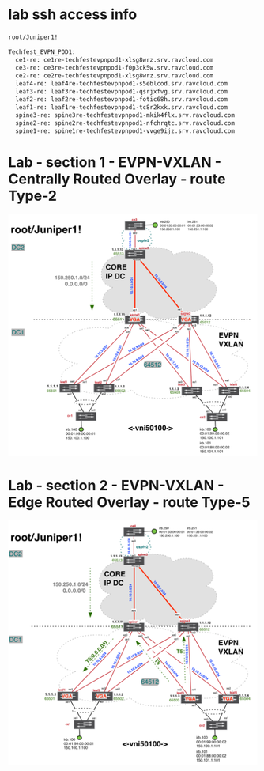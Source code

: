 # lab ssh access info
`root/Juniper1!`
```
Techfest_EVPN_POD1:
  ce1-re: ce1re-techfestevpnpod1-xlsg8wrz.srv.ravcloud.com
  ce3-re: ce3re-techfestevpnpod1-f0p3ck5w.srv.ravcloud.com
  ce2-re: ce2re-techfestevpnpod1-xlsg8wrz.srv.ravcloud.com
  leaf4-re: leaf4re-techfestevpnpod1-s5eblcod.srv.ravcloud.com
  leaf3-re: leaf3re-techfestevpnpod1-qsrjxfvg.srv.ravcloud.com
  leaf2-re: leaf2re-techfestevpnpod1-fotic68h.srv.ravcloud.com
  leaf1-re: leaf1re-techfestevpnpod1-tc8r2kxk.srv.ravcloud.com
  spine3-re: spine3re-techfestevpnpod1-mkik4flx.srv.ravcloud.com
  spine2-re: spine2re-techfestevpnpod1-nfchrqtc.srv.ravcloud.com
  spine1-re: spine1re-techfestevpnpod1-vvge9ijz.srv.ravcloud.com
```

# Lab - section 1 - EVPN-VXLAN - Centrally Routed Overlay - route Type-2
![Lab topology-1](../topologies/evpn-vxlan-techfest_topo1.png)

# Lab - section 2 - EVPN-VXLAN - Edge Routed Overlay - route Type-5
![Lab topology-2](../topologies/evpn-vxlan-techfest_topo2.png)

